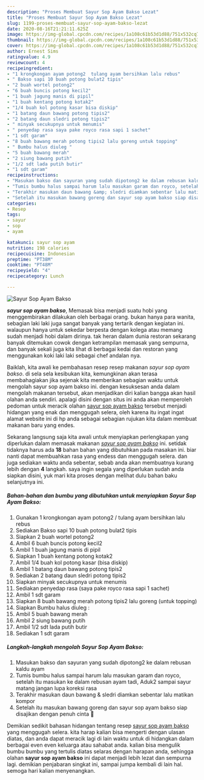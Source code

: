 ```yaml
---
description: "Proses Membuat Sayur Sop Ayam Bakso Lezat"
title: "Proses Membuat Sayur Sop Ayam Bakso Lezat"
slug: 1199-proses-membuat-sayur-sop-ayam-bakso-lezat
date: 2020-08-16T21:21:11.625Z
image: https://img-global.cpcdn.com/recipes/1a108c61b53d1d88/751x532cq70/sayur-sop-ayam-bakso-foto-resep-utama.jpg
thumbnail: https://img-global.cpcdn.com/recipes/1a108c61b53d1d88/751x532cq70/sayur-sop-ayam-bakso-foto-resep-utama.jpg
cover: https://img-global.cpcdn.com/recipes/1a108c61b53d1d88/751x532cq70/sayur-sop-ayam-bakso-foto-resep-utama.jpg
author: Ernest Sims
ratingvalue: 4.9
reviewcount: 4
recipeingredient:
- "1 krongkongan ayam potong2  tulang ayam bersihkan lalu rebus"
- " Bakso sapi 10 buah potong bulat2 tipis"
- "2 buah wortel potong2"
- "6 buah buncis potong kecil2"
- "1 buah jagung manis di pipil"
- "1 buah kentang potong kotak2"
- "1/4 buah kol potong kasar bisa diskip"
- "1 batang daun bawang potong tipis2"
- "2 batang daun sledri potong tipis2"
- " minyak secukupnya untuk menumis"
- " penyedap rasa saya pake royco rasa sapi 1 sachet"
- "1 sdt garam"
- "8 buah bawang merah potong tipis2 lalu goreng untuk topping"
- " Bumbu halus diuleg "
- "5 buah bawang merah"
- "2 siung bawang putih"
- "1/2 sdt lada putih butir"
- "1 sdt garam"
recipeinstructions:
- "Masukan bakso dan sayuran yang sudah dipotong2 ke dalam rebusan kaldu ayam"
- "Tumis bumbu halus sampai harum lalu masukan garam dan royco, setelah itu masukan ke dalam rebusan ayam tadi, Aduk2 sampai sayur matang jangan lupa koreksi rasa"
- "Terakhir masukan daun bawang &amp; sledri diamkan sebentar lalu matikan kompor"
- "Setelah itu masukan bawang goreng dan sayur sop ayam bakso siap disajikan dengan penuh cinta 💙"
categories:
- Resep
tags:
- sayur
- sop
- ayam

katakunci: sayur sop ayam 
nutrition: 198 calories
recipecuisine: Indonesian
preptime: "PT38M"
cooktime: "PT48M"
recipeyield: "4"
recipecategory: Lunch

---
```



![Sayur Sop Ayam Bakso](https://img-global.cpcdn.com/recipes/1a108c61b53d1d88/751x532cq70/sayur-sop-ayam-bakso-foto-resep-utama.jpg)

<b><i>sayur sop ayam bakso</i></b>, Memasak bisa menjadi suatu hobi yang menggembirakan dilakukan oleh berbagai orang. bukan hanya para wanita, sebagian laki laki juga sangat banyak yang tertarik dengan kegiatan ini. walaupun hanya untuk sekedar berpesta dengan kolega atau memang sudah menjadi hobi dalam dirinya. tak heran dalam dunia restoran sekarang banyak ditemukan cowok dengan ketrampilan memasak yang sempurna, dan banyak sekali juga kita lihat di berbagai kedai dan restoran yang menggunakan koki laki laki sebagai chef andalan nya.

Baiklah, kita awali ke pembahasan resep resep makanan <i>sayur sop ayam bakso</i>. di sela sela kesibukan kita, kemungkinan akan terasa membahagiakan jika sejenak kita memberikan sebagian waktu untuk mengolah sayur sop ayam bakso ini. dengan kesuksesan anda dalam mengolah makanan tersebut, akan menjadikan diri kalian bangga akan hasil olahan anda sendiri. apalagi disini dengan situs ini anda akan memperoleh pedoman untuk meracik olahan <u>sayur sop ayam bakso</u> tersebut menjadi hidangan yang enak dan menggugah selera, oleh karena itu ingat ingat alamat website ini di hp anda sebagai sebagian rujukan kita dalam membuat makanan baru yang endes.




Sekarang langsung saja kita awali untuk menyiapkan perlengkapan yang diperlukan dalam memasak makanan <u><i>sayur sop ayam bakso</i></u> ini. setidak tidaknya harus ada <b>18</b> bahan bahan yang dibutuhkan pada masakan ini. biar nanti dapat membuahkan rasa yang endess dan menggugah selera. dan juga sediakan waktu anda sebentar, sebab anda akan membuatnya kurang lebih dengan <b>4</b> langkah. saya ingin segala yang diperlukan sudah anda siapkan disini, yuk mari kita proses dengan melihat dulu bahan baku selanjutnya ini.

<!--inarticleads1-->

##### Bahan-bahan dan bumbu yang dibutuhkan untuk menyiapkan Sayur Sop Ayam Bakso:

1. Gunakan 1 krongkongan ayam potong2 / tulang ayam bersihkan lalu rebus
1. Sediakan  Bakso sapi 10 buah potong bulat2 tipis
1. Siapkan 2 buah wortel potong2
1. Ambil 6 buah buncis potong kecil2
1. Ambil 1 buah jagung manis di pipil
1. Siapkan 1 buah kentang potong kotak2
1. Ambil 1/4 buah kol potong kasar (bisa diskip)
1. Ambil 1 batang daun bawang potong tipis2
1. Sediakan 2 batang daun sledri potong tipis2
1. Siapkan  minyak secukupnya untuk menumis
1. Sediakan  penyedap rasa (saya pake royco rasa sapi 1 sachet)
1. Ambil 1 sdt garam
1. Siapkan 8 buah bawang merah potong tipis2 lalu goreng (untuk topping)
1. Siapkan  Bumbu halus diuleg :
1. Ambil 5 buah bawang merah
1. Ambil 2 siung bawang putih
1. Ambil 1/2 sdt lada putih butir
1. Sediakan 1 sdt garam




<!--inarticleads2-->

##### Langkah-langkah mengolah Sayur Sop Ayam Bakso:

1. Masukan bakso dan sayuran yang sudah dipotong2 ke dalam rebusan kaldu ayam
1. Tumis bumbu halus sampai harum lalu masukan garam dan royco, setelah itu masukan ke dalam rebusan ayam tadi, Aduk2 sampai sayur matang jangan lupa koreksi rasa
1. Terakhir masukan daun bawang &amp; sledri diamkan sebentar lalu matikan kompor
1. Setelah itu masukan bawang goreng dan sayur sop ayam bakso siap disajikan dengan penuh cinta 💙




Demikian sedikit bahasan hidangan tentang resep <u>sayur sop ayam bakso</u> yang menggugah selera. kita harap kalian bisa mengerti dengan ulasan diatas, dan anda dapat meracik lagi di lain waktu untuk di hidangkan dalam berbagai even even keluarga atau sahabat anda. kalian bisa mengulik bumbu bumbu yang tertulis diatas selaras dengan harapan anda, sehingga olahan <b>sayur sop ayam bakso</b> ini dapat menjadi lebih lezat dan sempurna lagi. demikian penjabaran singkat ini, sampai jumpa kembali di lain hal. semoga hari kalian menyenangkan.

